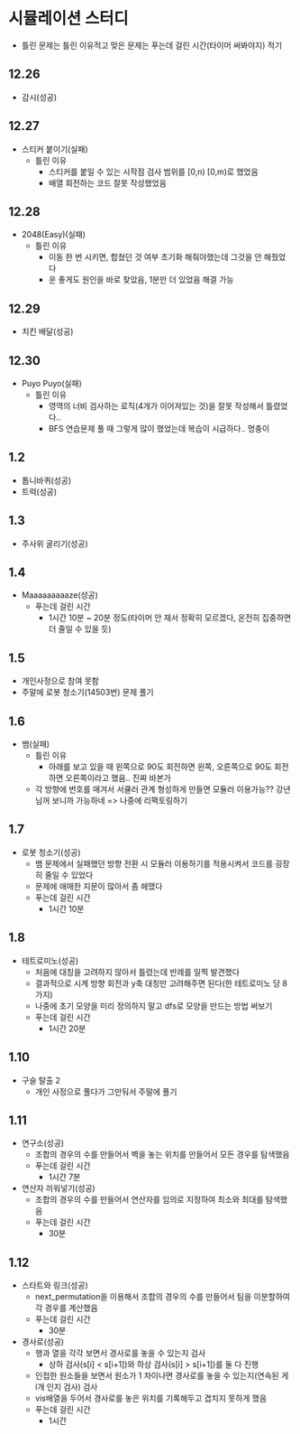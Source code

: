 # 시뮬레이션 스터디

- 틀린 문제는 틀린 이유적고 맞은 문제는 푸는데 걸린 시간(타이머 써봐야지) 적기

## 12.26

- 감시(성공)

## 12.27

- 스티커 붙이기(실패)
  - 틀린 이유
    - 스티커를 붙일 수 있는 시작점 검사 범위를 [0,n) [0,m)로 했었음
    - 배열 회전하는 코드 잘못 작성했었음

## 12.28

- 2048(Easy)(실패)
  - 틀린 이유
    - 이동 한 번 시키면, 합쳤던 것 여부 초기화 해줘야했는데 그것을 안 해줬었다
    - 운 좋게도 원인을 바로 찾았음, 1분만 더 있었음 해결 가능

## 12.29

- 치킨 배달(성공)

## 12.30

- Puyo Puyo(실패)
  - 틀린 이유
    - 영역의 너비 검사하는 로직(4개가 이어져있는 것)을 잘못 작성해서 틀렸었다..
    - BFS 연습문제 풀 때 그렇게 많이 했었는데 복습이 시급하다.. 멍충이

## 1.2

- 톱니바퀴(성공)
- 트럭(성공)

## 1.3

- 주사위 굴리기(성공)

## 1.4

- Maaaaaaaaaze(성공)
  - 푸는데 걸린 시간
    - 1시간 10분 ~ 20분 정도(타이머 안 재서 정확히 모르겠다, 온전히 집중하면 더 줄일 수 있을 듯)

## 1.5

- 개인사정으로 참여 못함
- 주말에 로봇 청소기(14503번) 문제 풀기

## 1.6

- 뱀(실패)
  - 틀린 이유
    - 아래를 보고 있을 때 왼쪽으로 90도 회전하면 왼쪽, 오른쪽으로 90도 회전하면 오른쪽이라고 했음.. 진짜 바본가
  - 각 방향에 번호를 매겨서 서큘러 관계 형성하게 만들면 모듈러 이용가능?? 강년님꺼 보니까 가능하네 => 나중에 리팩토링하기

## 1.7

- 로봇 청소기(성공)
  - 뱀 문제에서 실패했던 방향 전환 시 모듈러 이용하기를 적용시켜서 코드를 굉장히 줄일 수 있었다
  - 문제에 애매한 지문이 많아서 좀 헤맸다
  - 푸는데 걸린 시간
    - 1시간 10분

## 1.8

- 테트로미노(성공)
  - 처음에 대칭을 고려하지 않아서 틀렸는데 반례를 일찍 발견했다
  - 결과적으로 시계 방향 회전과 y축 대칭만 고려해주면 된다(한 테트로미노 당 8가지)
  - 나중에 초기 모양을 미리 정의하지 말고 dfs로 모양을 만드는 방법 써보기
  - 푸는데 걸린 시간
    - 1시간 20분

## 1.10

- 구슬 탈출 2
  - 개인 사정으로 풀다가 그만둬서 주말에 풀기

## 1.11

- 연구소(성공)
  - 조합의 경우의 수를 만들어서 벽을 놓는 위치를 만들어서 모든 경우를 탐색했음
  - 푸는데 걸린 시간
    - 1시간 7분
- 연산자 끼워넣기(성공)
  - 조합의 경우의 수를 만들어서 연산자를 임의로 지정하여 최소와 최대를 탐색했음
  - 푸는데 걸린 시간
    - 30분

## 1.12

- 스타트와 링크(성공)
  - next_permutation을 이용해서 조합의 경우의 수를 만들어서 팀을 이분할하여 각 경우를 계산했음
  - 푸는데 걸린 시간
    - 30분
- 경사로(성공)
  - 행과 열을 각각 보면서 경사로를 놓을 수 있는지 검사
    - 상하 검사(s[i] < s[i+1])와 하상 검사(s[i] > s[i+1])를 둘 다 진행
  - 인접한 원소들을 보면서 원소가 1 차이나면 경사로를 놓을 수 있는지(연속된 게 l개 인지 검사) 검사
  - vis배열을 두어서 경사로를 놓은 위치를 기록해두고 겹치지 못하게 했음
  - 푸는데 걸린 시간
    - 1시간
